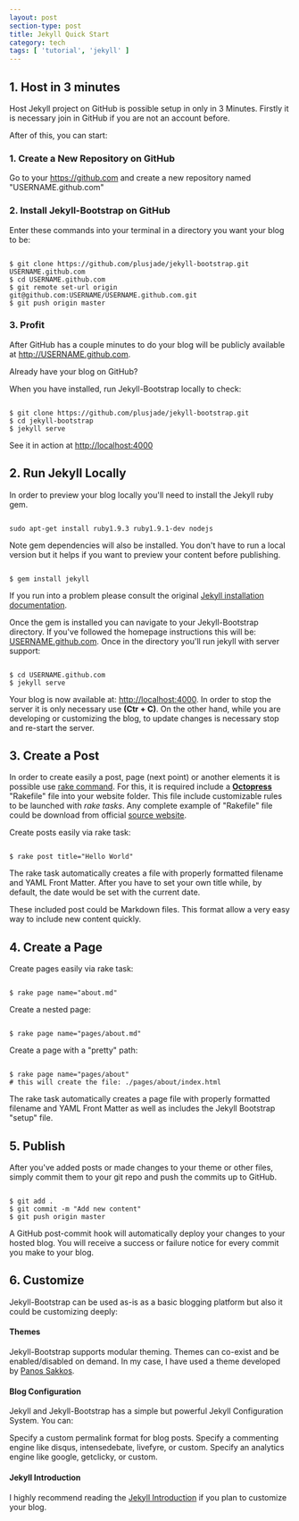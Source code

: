 ```yaml
---
layout: post
section-type: post
title: Jekyll Quick Start
category: tech
tags: [ 'tutorial', 'jekyll' ]
---
```



## 1. Host in 3 minutes

Host Jekyll project on GitHub is possible setup in only in 3 Minutes. Firstly it is necessary join in GitHub if you are not an account before.

After of this, you can start:

### 1. Create a New Repository on GitHub

Go to your <a href="https://github.com" target="\_blank">https://github.com</a>
 and create a new repository named "USERNAME.github.com"

### 2. Install Jekyll-Bootstrap on GitHub

Enter these commands into your terminal in a directory you want your blog to be:

<pre><code data-trim class="bash">
$ git clone https://github.com/plusjade/jekyll-bootstrap.git USERNAME.github.com
$ cd USERNAME.github.com
$ git remote set-url origin git@github.com:USERNAME/USERNAME.github.com.git
$ git push origin master
</code></pre>

### 3. Profit

After GitHub has a couple minutes to do your blog will be publicly available at 
<a href="" target="\_blank">http://USERNAME.github.com</a>.

Already have your blog on GitHub?

When you have installed, run Jekyll-Bootstrap locally to check:

<pre><code data-trim class="bash">
$ git clone https://github.com/plusjade/jekyll-bootstrap.git
$ cd jekyll-bootstrap
$ jekyll serve
</code></pre>

See it in action at <a href="" target="\_blank">http://localhost:4000</a>


## 2. Run Jekyll Locally
In order to preview your blog locally you'll need to install the Jekyll ruby gem. 

<pre><code data-trim class="bash">
sudo apt-get install ruby1.9.3 ruby1.9.1-dev nodejs
</code></pre>

Note gem dependencies will also be installed. You don't have to run a local version but it helps if you want to preview your content before publishing. 

<pre><code data-trim class="bash">
$ gem install jekyll
</code></pre>

If you run into a problem please consult the original <a href="http://jekyllrb.com/docs/installation/" target="\_blank">Jekyll installation documentation</a>.

Once the gem is installed you can navigate to your Jekyll-Bootstrap directory. If you've followed the homepage instructions this will be: <a href="" target="\_blank">USERNAME.github.com</a>. Once in the directory you'll run jekyll with server support:

<pre><code data-trim class="bash">
$ cd USERNAME.github.com 
$ jekyll serve
</code></pre>

Your blog is now available at: <a href="" target="\_blank">http://localhost:4000</a>. In order to stop the server it is only necessary use **(Ctr + C)**. On the other hand, while you are developing or customizing the blog, to update changes is necessary stop and re-start the server.

## 3. Create a Post

In order to create easily  a post, page (next point) or another elements it is possible use <a href="http://octopress.org/docs/blogging/" target="\_blank">rake command</a>. For this, it is required include a <a href="http://octopress.org/" target="\_blank">**Octopress**</a> "Rakefile" file into your website folder. This file include customizable rules to be launched with *rake tasks*. Any complete example of "Rakefile" file could be download from official <a href="https://github.com/imathis/octopress" target="\_blank">source website</a>.

Create posts easily via rake task:

<pre><code data-trim class="bash">
$ rake post title="Hello World"
</code></pre>

The rake task automatically creates a file with properly formatted filename and YAML Front Matter. After you have to set your own title while, by default, the date would be set with the current date.

These included post could be Markdown files. This format allow a very easy way to include new content quickly.

## 4. Create a Page
Create pages easily via rake task:

<pre><code data-trim class="bash">
$ rake page name="about.md"
</code></pre>

Create a nested page:

<pre><code data-trim class="bash">
$ rake page name="pages/about.md"
</code></pre>

Create a page with a "pretty" path:

<pre><code data-trim class="bash">
$ rake page name="pages/about"
# this will create the file: ./pages/about/index.html
</code></pre>

The rake task automatically creates a page file with properly formatted filename and YAML Front Matter as well as includes the Jekyll Bootstrap "setup" file.

## 5. Publish
After you've added posts or made changes to your theme or other files, simply commit them to your git repo and push the commits up to GitHub.

<pre><code data-trim class="bash">
$ git add .
$ git commit -m "Add new content"
$ git push origin master
</code></pre>

A GitHub post-commit hook will automatically deploy your changes to your hosted blog. You will receive a success or failure notice for every commit you make to your blog.

## 6. Customize
Jekyll-Bootstrap can be used as-is as a basic blogging platform but also it could be customizing deeply:

#### Themes

Jekyll-Bootstrap supports modular theming. Themes can co-exist and be enabled/disabled on demand. In my case, I have used a theme developed by  <a href="https://panossakkos.github.io/" target="\_blank">Panos Sakkos</a>.

#### Blog Configuration

Jekyll and Jekyll-Bootstrap has a simple but powerful Jekyll Configuration System. You can:

Specify a custom permalink format for blog posts.
Specify a commenting engine like disqus, intensedebate, livefyre, or custom.
Specify an analytics engine like google, getclicky, or custom.

#### Jekyll Introduction

I highly recommend reading the <a href="http://jekyllbootstrap.com/lessons/jekyll-introduction.html" target="\_blank">Jekyll Introduction</a> if you plan to customize your blog. 

